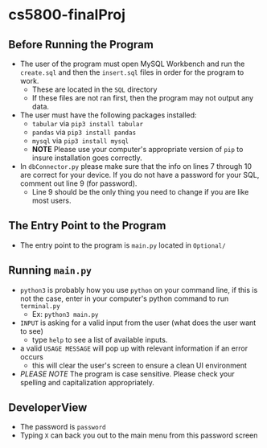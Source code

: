 # cs5800-finalProj

## Before Running the Program
*   The user of the program must open MySQL Workbench and run the `create.sql` and then the `insert.sql` files in order for the program to work.
    *   These are located in the `SQL` directory
    *   If these files are not ran first, then the program may not output any data.
* The user must have the following packages installed:
    *   `tabular` via `pip3 install tabular`
    *   `pandas` via `pip3 install pandas`
    *   `mysql` via `pip3 install mysql`
    *   **NOTE** Please use your computer's appropriate version of `pip` to insure installation goes correctly.
*   In `dbConnector.py` please make sure that the info on lines 7 through 10 are correct for your device. If you do not have a password for your SQL, comment out line 9 (for password). 
    *   Line 9 should be the only thing you need to change if you are like most users.

## The Entry Point to the Program
*   The entry point to the program is `main.py` located in `Optional/`

## Running `main.py`
*   `python3` is probably how you use `python` on your command line, if this is not the case, enter in your computer's python command to run `terminal.py`
    *   Ex: `python3 main.py`
*   `INPUT` is asking for a valid input from the user (what does the user want to see)
    *   type `help` to see a list of available inputs.
*   a valid `USAGE MESSAGE` will pop up with relevant information if an error occurs
    *   this will clear the user's screen to ensure a clean UI environment
*   *PLEASE NOTE* The program is case sensitive. Please check your spelling and capitalization appropriately.

## DeveloperView
*   The password is `password`
*   Typing `X` can back you out to the main menu from this password screen